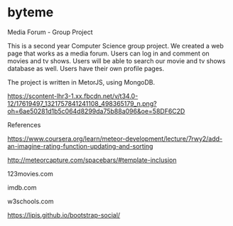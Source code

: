 # byteme
Media Forum - Group Project


This is a second year Computer Science group project. We created a web page that works as a media forum. Users can log in and comment on movies and tv shows.
Users will be able to search our movie and tv shows database as well. Users have their own profile pages.

The project is written in MetorJS, using MongoDB.



https://scontent-lhr3-1.xx.fbcdn.net/v/t34.0-12/17619497_1321757841241108_498365179_n.png?oh=6ae50281d1b5c064d8299da75b88a096&oe=58DF6C2D


References

https://www.coursera.org/learn/meteor-development/lecture/7rwy2/add-an-imagine-rating-function-updating-and-sorting

http://meteorcapture.com/spacebars/#template-inclusion

123movies.com

imdb.com

w3schools.com

https://lipis.github.io/bootstrap-social/
